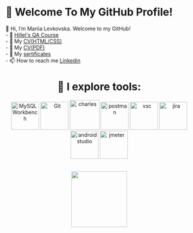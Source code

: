 <h1>👋 Welcome To My GitHub Profile!</h1>
👋 Hi, I’m Mariia Levkovska. Welcome to my GitHub!<br>
- 🌱 <a href="https://certificate.ithillel.ua/ru/view/23137477">Hillel's QA Course</a> <br>
- 🌱 My <a href="https://levkovska.netlify.app/">CV(HTML/CSS)</a> <br>
- 🌱 My <a href="https://drive.google.com/file/d/11Og9pO4wEE25oTBpZEss7859gh3UNiSP/view?usp=sharing">CV(PDF)</a> <br>
- 🌱 My <a href="https://drive.google.com/drive/folders/10Hg6fJYMYIhniY496z-q46Xd9s3Q9oPw?usp=sharing">sertificates</a> <br>
- 📫 How to reach me <a href="https://www.linkedin.com/in/mariia-levkovska/">Linkedin</a> <br>

 <h1 align="center">🔷 I explore tools: <br></h1>
<div align="center">
<img alt="MySQL Workbench" height="75px" src="https://user-images.githubusercontent.com/22035682/165832548-2ed55e69-4c99-401c-825b-c4f2c69c4d4b.png" />
<img alt="Git" height="75px" src="https://user-images.githubusercontent.com/22035682/165832234-c181f4aa-8c07-4c09-b357-989ae71deda2.png" />
<img alt="charles" height="80px"  src="https://user-images.githubusercontent.com/22035682/165832039-e1fc0c69-0731-47e0-8ca2-394d762ac44b.png" />
<img alt="postman" height="75px"  src="https://user-images.githubusercontent.com/22035682/165832584-8a7093e1-37bb-42c4-8908-9f3ecadaadb0.png" />
<img alt="vsc" height="75px"  src="https://user-images.githubusercontent.com/22035682/165833460-d7da6145-47c9-4d50-b0f9-ade1b649db71.png" />
<img alt="jira" height="75px"  src="https://user-images.githubusercontent.com/22035682/165833198-d2882739-3e8e-4419-a3ed-0ce3b0004e41.png" />
<img alt="android studio" height="75px" src="https://user-images.githubusercontent.com/22035682/167261961-2f8bf384-9ff3-4f20-a252-068fb93a0950.png" />
 <img alt="jmeter" height="75px" src="https://user-images.githubusercontent.com/22035682/168126620-04e01a28-a803-4a71-8f2a-8be3e557eadc.png" />
</div>
<br>

<p align="center">
<a href="https://github.com/Mariia30/github-readme-stats">
<img height=150 src="https://github-readme-stats.vercel.app/api/top-langs/?username=Mariia30&layout=compact" /></a>
</p>
